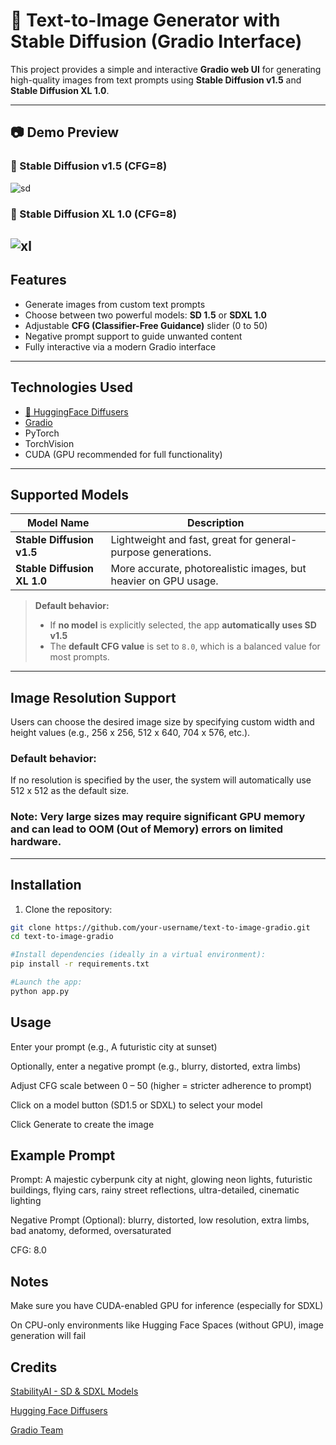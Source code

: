 # 🎨 Text-to-Image Generator with Stable Diffusion (Gradio Interface)

This project provides a simple and interactive **Gradio web UI** for generating high-quality images from text prompts using **Stable Diffusion v1.5** and **Stable Diffusion XL 1.0**.

---

## 📷 Demo Preview

### 🔹 Stable Diffusion v1.5 (CFG=8)
![sd](https://github.com/user-attachments/assets/8f24efa4-0923-48a2-a0aa-2453b22f5989)

### 🔸 Stable Diffusion XL 1.0 (CFG=8)
![xl](https://github.com/user-attachments/assets/9328ee7e-f79f-48dd-89c1-c9569a18fba1)
---

##  Features

-  Generate images from custom text prompts
-  Choose between two powerful models: **SD 1.5** or **SDXL 1.0**
-  Adjustable **CFG (Classifier-Free Guidance)** slider (0 to 50)
-  Negative prompt support to guide unwanted content
-  Fully interactive via a modern Gradio interface

---


##  Technologies Used

- [🤗 HuggingFace Diffusers](https://huggingface.co/docs/diffusers/index)
- [Gradio](https://gradio.app)
- PyTorch
- TorchVision
- CUDA (GPU recommended for full functionality)

---

##  Supported Models

| Model Name | Description |
|------------|-------------|
| **Stable Diffusion v1.5** | Lightweight and fast, great for general-purpose generations. |
| **Stable Diffusion XL 1.0** | More accurate, photorealistic images, but heavier on GPU usage. |

>  **Default behavior:**  
> - If **no model** is explicitly selected, the app **automatically uses SD v1.5**  
> - The **default CFG value** is set to `8.0`, which is a balanced value for most prompts.

---

## Image Resolution Support
Users can choose the desired image size by specifying custom width and height values (e.g., 256 x 256, 512 x 640, 704 x 576, etc.).

### Default behavior:
If no resolution is specified by the user, the system will automatically use 512 x 512 as the default size.

### Note: Very large sizes may require significant GPU memory and can lead to OOM (Out of Memory) errors on limited hardware.

---

##  Installation

1. Clone the repository:

```bash
git clone https://github.com/your-username/text-to-image-gradio.git
cd text-to-image-gradio

#Install dependencies (ideally in a virtual environment):
pip install -r requirements.txt

#Launch the app:
python app.py
```

##  Usage
Enter your prompt (e.g., A futuristic city at sunset)

Optionally, enter a negative prompt (e.g., blurry, distorted, extra limbs)

Adjust CFG scale between 0 – 50 (higher = stricter adherence to prompt)

Click on a model button (SD1.5 or SDXL) to select your model

Click Generate to create the image

## Example Prompt 
Prompt:
A majestic cyberpunk city at night, glowing neon lights, futuristic buildings, flying cars, rainy street reflections, ultra-detailed, cinematic lighting

Negative Prompt (Optional):
blurry, distorted, low resolution, extra limbs, bad anatomy, deformed, oversaturated

CFG: 8.0


## Notes
Make sure you have CUDA-enabled GPU for inference (especially for SDXL)

On CPU-only environments like Hugging Face Spaces (without GPU), image generation will fail


## Credits
[StabilityAI - SD & SDXL Models]([https://gradio.app](https://huggingface.co/stabilityai))

[Hugging Face Diffusers]([https://gradio.app](https://github.com/huggingface/diffusers))

[Gradio Team]([https://gradio.app](https://github.com/gradio-app/gradio))
